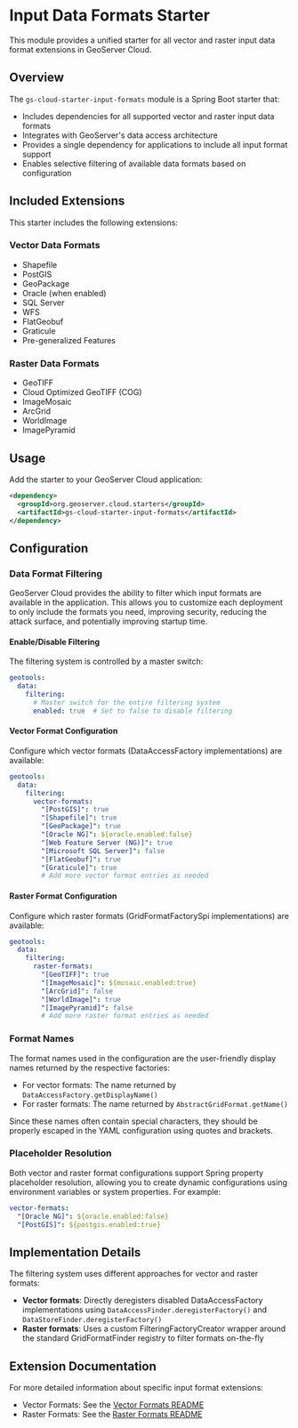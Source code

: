 # Input Data Formats Starter

This module provides a unified starter for all vector and raster input data format extensions in GeoServer Cloud.

## Overview

The `gs-cloud-starter-input-formats` module is a Spring Boot starter that:

- Includes dependencies for all supported vector and raster input data formats
- Integrates with GeoServer's data access architecture
- Provides a single dependency for applications to include all input format support
- Enables selective filtering of available data formats based on configuration

## Included Extensions

This starter includes the following extensions:

### Vector Data Formats
- Shapefile
- PostGIS
- GeoPackage
- Oracle (when enabled)
- SQL Server
- WFS
- FlatGeobuf
- Graticule
- Pre-generalized Features

### Raster Data Formats
- GeoTIFF
- Cloud Optimized GeoTIFF (COG)
- ImageMosaic
- ArcGrid
- WorldImage
- ImagePyramid

## Usage

Add the starter to your GeoServer Cloud application:

```xml
<dependency>
  <groupId>org.geoserver.cloud.starters</groupId>
  <artifactId>gs-cloud-starter-input-formats</artifactId>
</dependency>
```

## Configuration

### Data Format Filtering

GeoServer Cloud provides the ability to filter which input formats are available in the application. This allows you to customize each deployment to only include the formats you need, improving security, reducing the attack surface, and potentially improving startup time.

#### Enable/Disable Filtering

The filtering system is controlled by a master switch:

```yaml
geotools:
  data:
    filtering:
      # Master switch for the entire filtering system
      enabled: true  # Set to false to disable filtering
```

#### Vector Format Configuration

Configure which vector formats (DataAccessFactory implementations) are available:

```yaml
geotools:
  data:
    filtering:
      vector-formats:
        "[PostGIS]": true
        "[Shapefile]": true
        "[GeoPackage]": true
        "[Oracle NG]": ${oracle.enabled:false}
        "[Web Feature Server (NG)]": true
        "[Microsoft SQL Server]": false
        "[FlatGeobuf]": true
        "[Graticule]": true
        # Add more vector format entries as needed
```

#### Raster Format Configuration

Configure which raster formats (GridFormatFactorySpi implementations) are available:

```yaml
geotools:
  data:
    filtering:
      raster-formats:
        "[GeoTIFF]": true
        "[ImageMosaic]": ${mosaic.enabled:true}
        "[ArcGrid]": false
        "[WorldImage]": true
        "[ImagePyramid]": false
        # Add more raster format entries as needed
```

### Format Names

The format names used in the configuration are the user-friendly display names returned by the respective factories:

- For vector formats: The name returned by `DataAccessFactory.getDisplayName()`
- For raster formats: The name returned by `AbstractGridFormat.getName()`

Since these names often contain special characters, they should be properly escaped in the YAML configuration using quotes and brackets.

### Placeholder Resolution

Both vector and raster format configurations support Spring property placeholder resolution, allowing you to create dynamic configurations using environment variables or system properties. For example:

```yaml
vector-formats:
  "[Oracle NG]": ${oracle.enabled:false}
  "[PostGIS]": ${postgis.enabled:true}
```

## Implementation Details

The filtering system uses different approaches for vector and raster formats:

- **Vector formats**: Directly deregisters disabled DataAccessFactory implementations using `DataAccessFinder.deregisterFactory()` and `DataStoreFinder.deregisterFactory()`
- **Raster formats**: Uses a custom FilteringFactoryCreator wrapper around the standard GridFormatFinder registry to filter formats on-the-fly

## Extension Documentation

For more detailed information about specific input format extensions:

- Vector Formats: See the [Vector Formats README](/src/extensions/input-formats/vector-formats/README.md)
- Raster Formats: See the [Raster Formats README](/src/extensions/input-formats/raster-formats/README.md)
